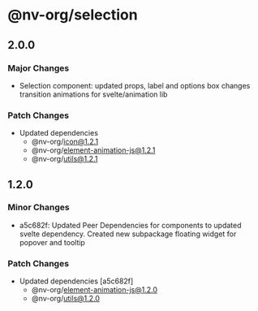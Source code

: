# @nv-org/selection

## 2.0.0

### Major Changes

- Selection component: updated props, label and options box changes transition animations for svelte/animation lib

### Patch Changes

- Updated dependencies
  - @nv-org/icon@1.2.1
  - @nv-org/element-animation-js@1.2.1
  - @nv-org/utils@1.2.1

## 1.2.0

### Minor Changes

- a5c682f: Updated Peer Dependencies for components to updated svelte dependency. Created new subpackage floating widget for popover and tooltip

### Patch Changes

- Updated dependencies [a5c682f]
  - @nv-org/element-animation-js@1.2.0
  - @nv-org/utils@1.2.0
